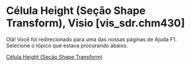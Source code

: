 
# Célula Height (Seção Shape Transform), Visio [vis_sdr.chm430]

Olá! Você foi redirecionado para uma das nossas páginas de Ajuda F1. Selecione o tópico que estava procurando abaixo.

[Célula Height (Seção Shape Transform)](http://msdn.microsoft.com/library/194d5beb-c705-f567-84de-8305c41081a8%28Office.15%29.aspx)
